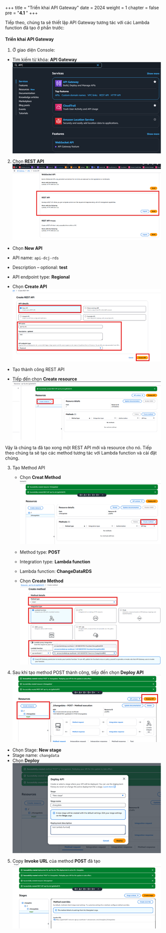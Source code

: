 +++
title = "Triển khai API Gateway"
date = 2024
weight = 1
chapter = false
pre = "<b>4.1 </b>"
+++

Tiếp theo, chúng ta sẽ thiết lập API Gateway tương tác với các Lambda function đã tạo ở phần trước:

#### Triển khai API Gateway

1. Ở giao diện Console:

- Tìm kiếm từ khóa: **API Gateway**
  ![API Gateway](/images/4/4_1/1.png?width=90pc)

2. Chọn **REST API**
   ![Choose Rest API](/images/4/4_1/2.png?width=90pc)

- Chọn **New API**
- API name: `api-dcj-rds`
- Description – optional: **test**
- API endpoint type: **Regional**
- Chọn **Create API**
  ![Info Create API](/images/4/4_1/3.png?width=90pc)

- Tạo thành công REST API
- Tiếp đến chọn **Create resource**
  ![Create API success](/images/4/4_1/4.png?width=90pc)

Vậy là chúng ta đã tạo xong một REST API mới và resource cho nó. Tiếp theo chúng ta sẽ tạo các method tương tác với Lambda function và cài đặt chúng.

3. Tạo Method API

   - Chọn **Creat Method**
     ![Creat Method](/images/4/4_1/5.png?width=90pc)

   - Method type: **POST**
   - Integration type: **Lambda function**
   - Lambda function: **ChangeDataRDS**
   - Chọn **Create Method**
     ![Info Method](/images/4/4_1/6.png?width=90pc)

4. Sau khi tạo method POST thành công, tiếp đến chọn **Deploy API**
   ![Create Deploy](/images/4/4_1/7.png?width=90pc)

- Chọn Stage: **New stage**
- Stage name: `changdata`
- Chọn **Deploy**
  ![Deploy API](/images/4/4_1/8.png?width=90pc)

5. Copy **Invoke URL** của method **POST** đã tạo
   ![Copy Invoke URL](/images/4/4_1/9.png?width=90pc)
